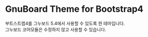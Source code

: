 # GnuBoard Theme for Bootstrap4
  
부트스트랩4를 그누보드 5.4에서 사용할 수 있도록 한 테마입니다.  
그누보드 코어모듈은 수정하지 않고 사용할 수 있습니다.  
